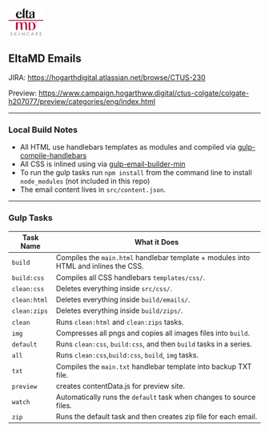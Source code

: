 <img src="preview/assets/images/header_logo_2x.png" alt="" width="70"/>

## EltaMD Emails

JIRA: https://hogarthdigital.atlassian.net/browse/CTUS-230

Preview: https://www.campaign.hogarthww.digital/ctus-colgate/colgate-h207077/preview/categories/eng/index.html

---
### Local Build Notes

- All HTML use handlebars templates as modules and compiled via [gulp-compile-handlebars](https://www.npmjs.com/package/gulp-compile-handlebars)
- All CSS is inlined using via [gulp-email-builder-min](https://www.npmjs.com/package/gulp-email-builder-min)
- To run the gulp tasks run `npm install` from the command line to install `node_modules` (not included in this repo)
- The email content lives in `src/content.json`.

---
### Gulp Tasks

Task Name    | What it Does
-------------|-----------
`build` 			| Compiles the `main.html` handlebar template + modules into HTML and inlines the CSS.
`build:css` 	| Compiles all CSS handlebars `templates/css/`.
`clean:css` 	| Deletes everything inside `src/css/`.
`clean:html` 	| Deletes everything inside `build/emails/`.
`clean:zips` 	| Deletes everything inside `build/zips/`.
`clean`		 		| Runs  `clean:html` and `clean:zips` tasks.
`img`			 		| Compresses all pngs and copies all images files into `build`.
`default` 		| Runs `clean:css`, `build:css`, and then `build` tasks in a series.
`all`					| Runs `clean:css`,`build:css`, `build`, `img` tasks.
`txt` 				| Compiles the `main.txt` handlebar template into backup TXT file.
`preview` 		| creates contentData.js for preview site.
`watch` 			| Automatically runs the `default` task when changes to source files.
`zip` 				| Runs the default task and then creates zip file for each email.

